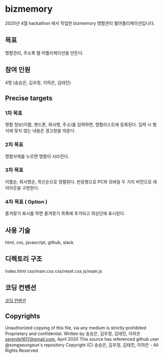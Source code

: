 # bizmemory
2020년 4월 hackathon 에서 작업한 bizmemory 명함관리 웹어플리케이션입니다.

## 목표
명함관리, 주소록 웹 어플리케이션을 만든다.

## 참여 인원
4명 (송승은, 김우정, 이하은, 김태진)

## Precise targets
### 1차 목표
명함 정보(이름, 핸드폰, 회사명, 주소)를 입력하면,
명함리스트에 등록된다.
입력 시 형식에 맞지 않는 내용은 경고창을 띄운다.

### 2차 목표
명함삭제를 누르면 명함이 사라진다.

### 3차 목표
이름순, 회사명순, 최신순으로 정렬된다.
반응형으로 PC와 모바일 두 가지 버전으로 레이아웃을 구현한다.

### 4차 목표 ( Option )
즐겨찾기 표시를 하면 즐겨찾기 목록에 추가되고 최상단에 표시된다.

## 사용 기술
html, css, javascript, github, slack

## 디렉토리 구조
index.html
css/main.css
css/reset.css
js/main.js

## 코딩 컨벤션
[코딩 컨벤션](https://github.com/songseungeun/hackathon-2020-4/blob/master/conventions.md)

## Copyrights
Unauthorized copying of this file, via any medium is strictly prohibited
Proprietary and confidential.
Written by 송승은, 김우정, 김태진, 이하은 serenite1617@gmail.com, April 2020
This source has referenced github user @songseungeun's repository
Copyright (C) 송승은, 김우정, 김태진, 이하은 - All Rights Reserved